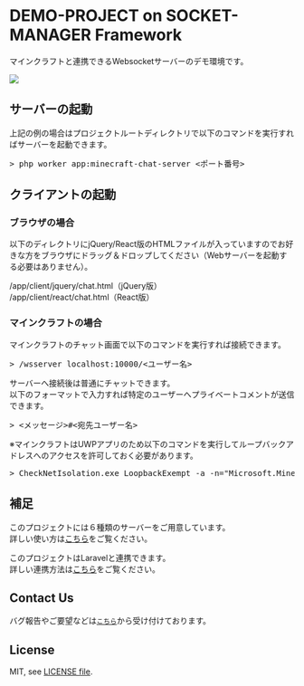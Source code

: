 # DEMO-PROJECT on SOCKET-MANAGER Framework
マインクラフトと連携できるWebsocketサーバーのデモ環境です。

<img src="https://socket-manager.github.io/document/img/index/demo.gif" />

## サーバーの起動
上記の例の場合はプロジェクトルートディレクトリで以下のコマンドを実行すればサーバーを起動できます。

<pre>
> php worker app:minecraft-chat-server <ポート番号>
</pre>

## クライアントの起動
### ブラウザの場合
以下のディレクトリにjQuery/React版のHTMLファイルが入っていますのでお好きな方をブラウザにドラッグ＆ドロップしてください（Webサーバーを起動する必要はありません）。

/app/client/jquery/chat.html（jQuery版）<br />
/app/client/react/chat.html（React版）

### マインクラフトの場合
マインクラフトのチャット画面で以下のコマンドを実行すれば接続できます。

<pre>
> /wsserver localhost:10000/<ユーザー名>
</pre>

サーバーへ接続後は普通にチャットできます。<br />
以下のフォーマットで入力すれば特定のユーザーへプライベートコメントが送信できます。

<pre>
> <メッセージ>#<宛先ユーザー名>
</pre>

※マインクラフトはUWPアプリのため以下のコマンドを実行してループバックアドレスへのアクセスを許可しておく必要があります。

<pre>
> CheckNetIsolation.exe LoopbackExempt -a -n="Microsoft.MinecraftUWP_8wekyb3d8bbwe"
</pre>

## 補足
このプロジェクトには６種類のサーバーをご用意しています。<br />
詳しい使い方は<a href="https://socket-manager.github.io/document/extra-demo.html">こちら</a>をご覧ください。

このプロジェクトはLaravelと連携できます。<br />
詳しい連携方法は<a href="https://socket-manager.github.io/document/laravel.html">こちら</a>をご覧ください。

## Contact Us
バグ報告やご要望などは<a href="mailto:lib.tech.engineer@gmail.com">`こちら`</a>から受け付けております。

## License
MIT, see <a href="https://github.com/socket-manager/demo-project/blob/main/LICENSE">LICENSE file</a>.